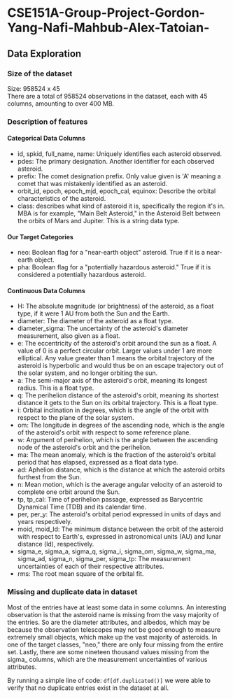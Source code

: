 # CSE151A-Group-Project-Gordon-Yang-Nafi-Mahbub-Alex-Tatoian-

## Data Exploration
### Size of the dataset
Size: 958524 x 45\
There are a total of 958524 observations in the dataset, each with 45 columns, amounting to over 400 MB.
### Description of features
#### Categorical Data Columns
- id, spkid, full_name, name: Uniquely identifies each asteroid observed.
- pdes: The primary designation. Another identifier for each observed asteroid.
- prefix: The comet designation prefix. Only value given is 'A' meaning a comet that was mistakenly identified as an asteroid.
- orbit_id, epoch, epoch_mjd, epoch_cal, equinox: Describe the orbital characteristics of the asteroid.
- class: describes what kind of asteroid it is, specifically the region it's in. MBA is for example, "Main Belt Asteroid," in the Asteroid Belt between the orbits of Mars and Jupiter. This is a string data type.
#### Our Target Categories
- neo: Boolean flag for a "near-earth object" asteroid. True if it is a near-earth object.
- pha: Boolean flag for a "potentially hazardous asteroid." True if it is considered a potentially hazardous asteroid.
#### Continuous Data Columns
- H: The absolute magnitude (or brightness) of the asteroid, as a float type, if it were 1 AU from both the Sun and the Earth.
- diameter: The diameter of the asteroid as a float type.
- diameter_sigma: The uncertainty of the asteroid's diameter measurement, also given as a float.
- e: The eccentricity of the asteroid's orbit around the sun as a float. A value of 0 is a perfect circular orbit. Larger values under 1 are more elliptical. Any value greater than 1 means the orbital trajectory of the asteroid is hyperbolic and would thus be on an escape trajectory out of the solar system, and no longer orbiting the sun.
- a: The semi-major axis of the asteroid's orbit, meaning its longest radius. This is a float type.
- q: The perihelion distance of the asteroid's orbit, meaning its shortest distance it gets to the Sun on its orbital trajectory. This is a float type.
- i: Orbital inclination in degrees, which is the angle of the orbit with respect to the plane of the solar system.
- om: The longitude in degrees of the ascending node, which is the angle of the asteroid's orbit with respect to some reference plane.
- w: Argument of perihelion, which is the angle between the ascending node of the asteroid's orbit and the perihelion.
- ma: The mean anomaly, which is the fraction of the asteroid's orbital period that has elapsed, expressed as a float data type.
- ad: Aphelion distance, which is the distance at which the asteroid orbits furthest from the Sun.
- n: Mean motion, which is the average angular velocity of an asteroid to complete one orbit around the Sun.
- tp, tp_cal: Time of perihelion passage, expressed as Barycentric Dynamical Time (TDB) and its calendar time.
- per, per_y: The asteroid's orbital period expressed in units of days and years respectively.
- moid, moid_ld: The minimum distance between the orbit of the asteroid with respect to Earth's, expressed in astronomical units (AU) and lunar distance (ld), respectively.
- sigma_e, sigma_a, sigma_q, sigma_i, sigma_om, sigma_w, sigma_ma, sigma_ad, sigma_n, sigma_per, sigma_tp: The measurement uncertainties of each of their respective attributes.
- rms: The root mean square of the orbital fit.
### Missing and duplicate data in dataset
Most of the entries have at least some data in some columns. An interesting observation is that the asteroid name is missing from the vasy majority of the entries. So are the diameter attributes, and albedos, which may be because the observation telescopes may not be good enough to measure extremely small objects, which make up the vast majority of asteroids. In one of the target classes, "neo," there are only four missing from the entire set. Lastly, there are some nineteen thousand values missing from the sigma_ columns, which are the measurement uncertainties of various attributes.

By running a simple line of code: `df[df.duplicated()]` we were able to verify that no duplicate entries exist in the dataset at all.